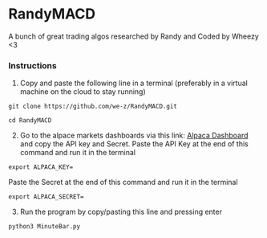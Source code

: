 # RandyMACD

A bunch of great trading algos researched by Randy and Coded by Wheezy <3

### Instructions

1) Copy and paste the following line in a terminal (preferably in a virtual machine on the cloud to stay running)

```
git clone https://github.com/we-z/RandyMACD.git
```
```
cd RandyMACD
```
2) Go to the alpace markets dashboards via this link: [Alpaca Dashboard](https://app.alpaca.markets/paper/dashboard/overview) and copy the API key and Secret. 
Paste the API Key at the end of this command and run it in the terminal 
```
export ALPACA_KEY=
```
Paste the Secret at the end of this command and run it in the terminal
```
export ALPACA_SECRET=
```

3) Run the program by copy/pasting this line and pressing enter
```
python3 MinuteBar.py
```
